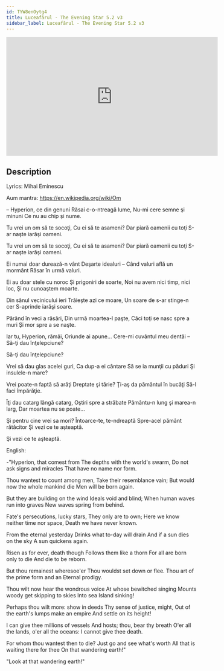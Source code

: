 ```yaml
---
id: TYW8enOytg4
title: Luceafărul - The Evening Star 5.2 v3
sidebar_label: Luceafărul - The Evening Star 5.2 v3
---
```


<iframe
  width="560"
  height="315"
  src="https://www.youtube.com/embed/TYW8enOytg4"
  title="YouTube video player"
  frameborder="0"
  allow="accelerometer; autoplay; clipboard-write; encrypted-media; gyroscope; picture-in-picture; web-share"
  referrerpolicy="strict-origin-when-cross-origin"
  allowfullscreen
></iframe>

## Description

Lyrics: Mihai Eminescu

Aum mantra: https://en.wikipedia.org/wiki/Om

– Hyperion, ce din genuni
Răsai c-o-ntreagă lume,
Nu-mi cere semne şi minuni
Ce nu au chip şi nume.

Tu vrei un om să te socoţi,
Cu ei să te asameni?
Dar piară oamenii cu toţi
S-ar naşte iarăşi oameni.

Tu vrei un om să te socoţi,
Cu ei să te asameni?
Dar piară oamenii cu toţi
S-ar naşte iarăşi oameni.

Ei numai doar durează-n vânt
Deşarte idealuri –
Când valuri află un mormânt
Răsar în urmă valuri.

Ei au doar stele cu noroc
Şi prigoniri de soarte,
Noi nu avem nici timp, nici loc,
Şi nu cunoaştem moarte.

Din sânul vecinicului ieri
Trăieşte azi ce moare,
Un soare de s-ar stinge-n cer
S-aprinde iarăşi soare.

Părând în veci a răsări,
Din urmă moartea-l paşte,
Căci toţi se nasc spre a muri
Şi mor spre a se naşte.

Iar tu, Hyperion, rămâi,
Oriunde ai apune…
Cere-mi cuvântul meu dentâi –
Să-ţi dau înţelepciune?

Să-ţi dau înţelepciune?

Vrei să dau glas acelei guri,
Ca dup-a ei cântare
Să se ia munţii cu păduri
Şi insulele-n mare?

Vrei poate-n faptă să arăţi
Dreptate şi tărie?
Ţi-aş da pământul în bucăţi
Să-l faci împărăţie.

Îţi dau catarg lângă catarg,
Oştiri spre a străbate
Pământu-n lung şi marea-n larg,
Dar moartea nu se poate…

Şi pentru cine vrei sa mori?
Întoarce-te, te-ndreaptă
Spre-acel pământ rătăcitor
Şi vezi ce te aşteaptă.

Şi vezi ce te aşteaptă.

English:

-"Hyperion, that comest from
The depths with the world's swarm,
Do not ask signs and miracles
That have no name nor form.
 
Thou wantest to count among men,
Take their resemblance vain;
But would now the whole mankind die
Men will be born again.
 
But they are building on the wind
Ideals void and blind;
When human waves run into graves
New waves spring from behind.
 
Fate's persecutions, lucky stars,
They only are to own;
Here we know neither time nor space,
Death we have never known.
 
From the eternal yesterday
Drinks what to-day will drain
And if a sun dies on the sky
A sun quickens again.
 
Risen as for ever, death though
Follows them like a thorn
For all are born only to die
And die to be reborn.
 
But thou remainest wheresoe'er
Thou wouldst set down or flee.
Thou art of the prime form and an
Eternal prodigy.
 
Thou wilt now hear the wondrous voice
At whose bewitched singing
Mounts woody get skipping to skies
Into sea Island sinking!
 
Perhaps thou wilt more: show in deeds
Thy sense of justice, might,
Out of the earth's lumps make an empire
And settle on its height!
 
I can give thee millions of vessels
And hosts; thou, bear thy breath
O'er all the lands, o'er all the oceans:
I cannot give thee death.
 
For whom thou wantest then to die?
Just go and see what's worth
All that is waiting there for thee
On that wandering earth!"

"Look at that wandering earth!"
